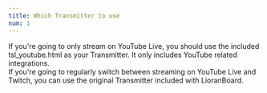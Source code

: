 ```yaml
---
title: Which Transmitter to use
num: 1
---
```


If you're going to only stream on YouTube Live, you should use the included tsl_youtube.html as your Transmitter. It only includes YouTube related integrations.\
If you're going to regularly switch between streaming on YouTube Live and Twitch, you can use the original Transmitter included with LioranBoard.